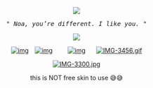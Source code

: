 <p align="center" width="100%"> <img src="https://komarev.com/ghpvc/?username=callthedoctor&label=✦&color=140f06">

<p align="center"> 
<tt><i>" Noa, you’re different. I like you. "</i></tt>
<p align="center"> 

<p align="center" width="100%">
    <img src="https://i.postimg.cc/J4HyQyzK/Untitled1012-20250616173825.png">
    
</p>


<div id="header" align="center">

[![img](https://files.catbox.moe/nu7gab.png)](https://rentry.co/williamfranklingraham)⠀
[![img](https://files.catbox.moe/79mxta.png)‎](https://spacedogs.atabook.org/)⠀⠀⠀
[![img](https://files.catbox.moe/7ilr7r.png)](https://pronouns.cc/@hanniballecter)⠀⠀
[![IMG-3456.gif](https://i.postimg.cc/Nf7Zz5H6/IMG-3456.gif)](https://postimg.cc/rKshdygs)

 

[![IMG-3300.jpg](https://i.postimg.cc/k51S3BTV/IMG-3300.jpg)](https://postimg.cc/Tyb1nYMG)

this is NOT free skin to use 😅😅 
